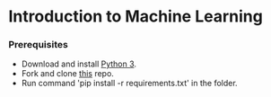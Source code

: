 # Introduction to Machine Learning

### Prerequisites

- Download and install [Python 3](https://www.python.org/downloads/).
- Fork and clone [this](https://github.com/GlobalTechTalks/Intro-to-Machine-Learning) repo.
- Run command 'pip install -r requirements.txt' in the folder.
